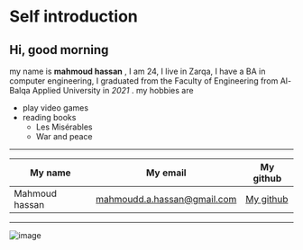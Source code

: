 # Self introduction
## Hi, good morning
my name is **mahmoud hassan** , I am 24, I live in Zarqa, I have a BA in computer engineering, I graduated from the Faculty of Engineering from Al-Balqa Applied University in *2021* .
my hobbies are 
* play video games
* reading books
  *  Les Misérables
  *  War and peace 
___
|My name|My email|My github|
|-------|-------|-------|
|Mahmoud hassan|mahmoudd.a.hassan@gmail.com|[My github](https://github.com/Mahmoud-Hassan98)|
___
![image](https://user-images.githubusercontent.com/126132249/221363936-a65d6dc2-5bec-495a-97f6-60372d5821dc.png)
 
